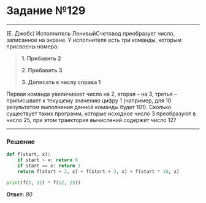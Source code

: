 # Задание №129

---

(Е. Джобс) Исполнитель ЛенивыйСчетовод преобразует число, записанное на экране. У исполнителя есть три команды, которым присвоены номера:
>**1. Прибавить 2**
>
>**2. Прибавить 3**
>
>**3. Дописать к числу справа 1**

Первая команда увеличивает число на 2, вторая – на 3, третья – приписывает к текущему значению цифру 1 (например, для 10 результатом выполнения данной команды будет 101). Сколько существует таких программ, которые исходное число 3 преобразуют в число 25, при этом траектория вычислений содержит число 12?

---

### Решение

```python
def f(start, x):
    if start > x: return 0
    if start == x: return 1
    return f(start + 2, x) + f(start + 3, x) + f(start * 10, x)

print(f(3, 12) * f(12, 25))
```

**Ответ:** _80_